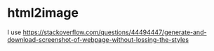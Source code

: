 # html2image
I use https://stackoverflow.com/questions/44494447/generate-and-download-screenshot-of-webpage-without-lossing-the-styles
